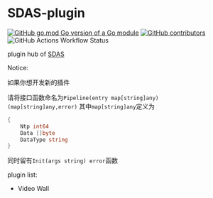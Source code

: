 # SDAS-plugin
[![GitHub go.mod Go version of a Go module](https://img.shields.io/github/go-mod/go-version/murInJ/SDAS-plugin.svg)](https://github.com/murInJ/go-pic-bed)
[![GitHub contributors](https://img.shields.io/github/contributors/MurInJ/SDAS-plugin.svg)](https://GitHub.com/MurInJ/SDAS-plugin/graphs/contributors/)
![GitHub Actions Workflow Status](https://img.shields.io/github/actions/workflow/status/murInJ/SDAS-plugin/go.yml)

plugin hub of [SDAS](https://github.com/murInJ/Streaming-Data-Aggregation-Source-Service)

Notice:

如果你想开发新的插件

请将接口函数命名为`Pipeline(entry map[string]any) (map[string]any,error)`
其中`map[string]any`定义为
```go
{
	Ntp int64
	Data []byte
	DataType string
}
```


同时留有`Init(args string) error`函数

plugin list:
- Video Wall